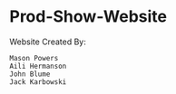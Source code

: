 # Prod-Show-Website

Website Created By:

    Mason Powers
    Aili Hermanson
    John Blume
    Jack Karbowski

